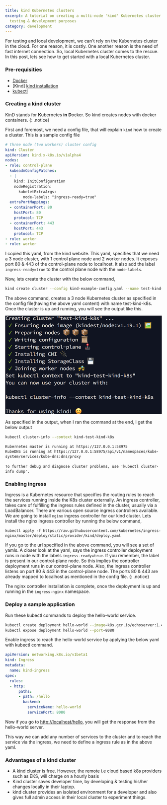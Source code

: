 ```yaml
---
title: kind Kubernetes clusters
excerpt: A tutorial on creating a multi-node 'kind' Kubernetes cluster in local for
  testing & development purposes
category: development
---
```


For testing and local development, we can't rely on the Kubernetes cluster in the cloud. For one reason, it is costly. One another reason is the need of fast internet connection. So, local Kubernetes cluster comes to the rescue. In this post, lets see how to get started with a local Kubernetes cluster. 

### Pre-requisities
- [Docker](https://docs.docker.com/engine/install/)
- [Kind] [kind installation]
- [kubectl](https://kubernetes.io/docs/tasks/tools/install-kubectl/)

### Creating a kind cluster
KinD stands for **K**ubernetes **in** **D**ocker. So kind creates nodes with docker containers.
{: .notice}

First and foremost, we need a config file, that will explain `kind` how to create a cluster. This is a sample config file
```yaml
# three node (two workers) cluster config
kind: Cluster
apiVersion: kind.x-k8s.io/v1alpha4
nodes:
- role: control-plane
  kubeadmConfigPatches:
  - |
    kind: InitConfiguration
    nodeRegistration:
      kubeletExtraArgs:
        node-labels: "ingress-ready=true"
  extraPortMappings:
  - containerPort: 80
    hostPort: 80
    protocol: TCP
  - containerPort: 443
    hostPort: 443
    protocol: TCP
- role: worker
- role: worker
```

I copied this yaml, from the kind website. This yaml, specifies that we need a 3 node cluster, with 1 control plane node and 2 worker nodes. It exposes port 80 & 443  of the control-plane node to localhost. It also add the label `ingress-ready=true` to the control plane node with the `node-labels`. 

Now, lets create the cluster with the below command,

```sh
kind create cluster --config kind-example-config.yaml --name test-kind-k8s
```
The above command, creates a 3 node Kubernetes cluster as specified in the config file(having the above yaml content) with name test-kind-k8s. Once the cluster is up and running, you will see the output like this.

![cluster creation output](/images/kindcluster/cluster-creation.png)

As specified in the output, when I ran the command at the end, I get the below output
```sh 
kubectl cluster-info --context kind-test-kind-k8s
```
```text
Kubernetes master is running at https://127.0.0.1:58975
KubeDNS is running at https://127.0.0.1:58975/api/v1/namespaces/kube-system/services/kube-dns:dns/proxy

To further debug and diagnose cluster problems, use 'kubectl cluster-info dump'.
```
### Enabling ingress
Ingress is a Kubernetes resource that specifies the routing rules to reach the services running inside the K8s cluster externally. An ingress controller, takes care of fulfilling the ingress rules defined in the cluster, usually via a LoadBalancer. There are various open source ingress controllers available. We are going to install `nginx` ingress controller for our kind cluster. Lets install the nginx ingress controller by running the below command,

```
kubectl apply -f https://raw.githubusercontent.com/kubernetes/ingress-nginx/master/deploy/static/provider/kind/deploy.yaml
```

If you go to the url specified in the above command, you will see a set of yamls. A closer look at the yaml, says the ingress controller deployment runs in node with the labels `ingress-ready=true`. If you remember, the label is present in our control-plane node. So this implies the controller deployment runs in our control-plane node. Also, the ingress controller listens on port 80 & 443 in the control-plane node. The ports 80 & 443 are already mapped to localhost as mentioned in the config file.
{: .notice}

The nginx controller installation is complete, once the deployment is up and running in the `ingress-nginx` namespace.
### Deploy a sample application 
Run these kubectl commands to deploy the hello-world service.
```sh
kubectl create deployment hello-world --image=k8s.gcr.io/echoserver:1.4
kubectl expose deployment hello-world --port=8080
```

Enable ingress to reach the hello-world service by applying the below yaml with kubectl command.

```yaml
apiVersion: networking.k8s.io/v1beta1
kind: Ingress
metadata:
  name: kind-ingress
spec:
  rules:
  - http:
      paths:
      - path: /hello
        backend:
          serviceName: hello-world
          servicePort: 8080
```

Now if you go to [http://localhost/hello](http://localhost/hello), you will get the response from the hello-world server.

This way we can add any number of services to the cluster and to reach the service via the ingress, we need to define a ingress rule as in the above yaml.
### Advantages of a kind cluster
- A kind cluster is free. However, the remote i.e cloud based k8s providers such as EKS, will charge on a hourly basis
- Kind cluster saves developer time, by developing & testing his/her changes locally in their laptop. 
- kind cluster provides an isolated environment for a developer and also gives full admin access in their local cluster to experiment things.

[kind installation]: https://kind.sigs.k8s.io/docs/user/quick-start/#installation
